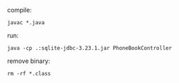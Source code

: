 compile:
```
javac *.java
```

run:
```
java -cp .:sqlite-jdbc-3.23.1.jar PhoneBookController
```

remove binary:
```
rm -rf *.class
```